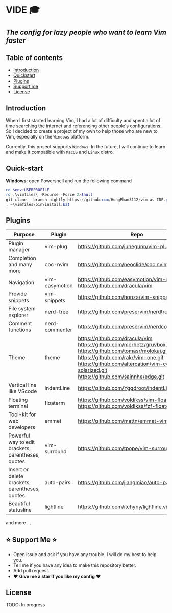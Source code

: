 # VIDE :mortar_board:

## _The config for lazy people who want to learn Vim faster_

## Table of contents

- [Introduction](#introduction)
- [Quickstart](#quickstart)
- [Plugins](#plugins)
- [Support me](#support-me)
- [License](#license)

## Introduction

When I first started learning Vim, I had a lot of difficulty and spent a lot of
time searching the internet and referencing other people's configurations. So I
decided to create a project of my own to help those who are new to Vim,
especially on the `Windows` platform.

Currently, this project supports `Windows`. In the future, I will continue to
learn and make it compatible with `MacOS` and `Linux` distro.

## Quick-start

__Windows__: open Powershell and run the following command

```powershell
cd $env:USERPROFILE
rd .\vimfiles\ -Recurse -Force 2>$null
git clone --branch nightly https://github.com/HungPham3112/vim-as-IDE.git vimfiles
. ~\vimfiles\bin\install.bat
```

## Plugins  

| Purpose | Plugin | Repo |
| ------ | ------ | ------ |
| Plugin manager | vim-plug | <https://github.com/junegunn/vim-plug.git> |
| Completion and many more | coc-nvim | <https://github.com/neoclide/coc.nvim.git> |
| Navigation | vim-easymotion | <https://github.com/easymotion/vim-easymotion><br><https://github.com/dracula/vim> |
| Provide snippets | vim-snippets | <https://github.com/honza/vim-snippets> |
| File system explorer | nerd-tree |  <https://github.com/preservim/nerdtree.git> |
| Comment functions | nerd-commenter | <https://github.com/preservim/nerdcommenter.git> |
| Theme | theme  | <https://github.com/dracula/vim><br> <https://github.com/morhetz/gruvbox.git><br> <https://github.com/tomasr/molokai.git><br> <https://github.com/rakr/vim-one.git><br> <https://github.com/altercation/vim-colors-solarized.git><br> <https://github.com/sainnhe/edge.git><br> |
| Vertical line like VScode| indentLine  | <https://github.com/Yggdroot/indentLine.git> |
| Floating terminal | floaterm  | <https://github.com/voldikss/vim-floaterm.git><br><https://github.com/voldikss/fzf-floaterm.git>|
| Tool-kit for web developers | emmet  |   <https://github.com/mattn/emmet-vim.git> |
| Powerful way to edit<br>brackets, parentheses, quotes | vim-surround  |  <https://github.com/tpope/vim-surround.git>|
| Insert or delete<br>brackets, parentheses, quotes | auto-pairs  |  <https://github.com/jiangmiao/auto-pairs> |
| Beautiful statusline | lightline |  <https://github.com/itchyny/lightline.vim> |
and more ...

## :star: Support Me :star:

- Open issue and ask if you have any trouble. I will do my best to help you.
- Tell me if you have any idea to make this repository better.
- Add pull request.  
- :heart: __Give me a star if you like my config__ :heart:

## License
TODO: In progress
